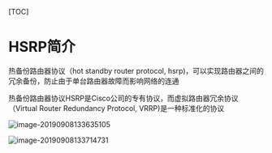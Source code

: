 [TOC]

# HSRP简介

热备份路由器协议（hot standby router protocol, hsrp)，可以实现路由器之间的冗余备份，防止由于单台路由器故障而影响网络的连通

热备份路由器协议HSRP是Cisco公司的专有协议，而虚拟路由器冗余协议（Virtual Router Redundancy Protocol, VRRP)是一种标准化的协议

![image-20190908133635105](/Users/chenyansong/Documents/note/images/computeNetwork/image-20190908133635105.png)

![image-20190908133714731](/Users/chenyansong/Documents/note/images/computeNetwork/image-20190908133714731.png)

